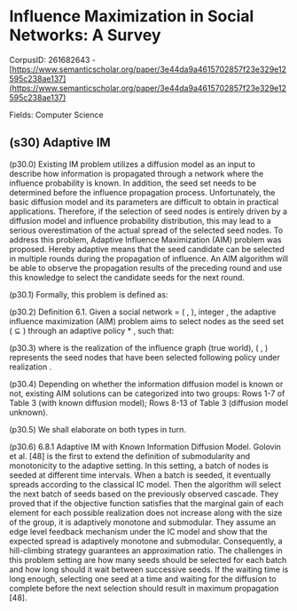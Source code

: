 # Influence Maximization in Social Networks: A Survey

CorpusID: 261682643 - [https://www.semanticscholar.org/paper/3e44da9a4615702857f23e329e12595c238ae137](https://www.semanticscholar.org/paper/3e44da9a4615702857f23e329e12595c238ae137)

Fields: Computer Science

## (s30) Adaptive IM
(p30.0) Existing IM problem utilizes a diffusion model as an input to describe how information is propagated through a network where the influence probability is known. In addition, the seed set needs to be determined before the influence propagation process. Unfortunately, the basic diffusion model and its parameters are difficult to obtain in practical applications. Therefore, if the selection of seed nodes is entirely driven by a diffusion model and influence probability distribution, this may lead to a serious overestimation of the actual spread of the selected seed nodes. To address this problem, Adaptive Influence Maximization (AIM) problem was proposed. Hereby adaptive means that the seed candidate can be selected in multiple rounds during the propagation of influence. An AIM algorithm will be able to observe the propagation results of the preceding round and use this knowledge to select the candidate seeds for the next round.

(p30.1) Formally, this problem is defined as:

(p30.2) Definition 6.1. Given a social network = ( , ), integer , the adaptive influence maximization (AIM) problem aims to select nodes as the seed set ( ⊆ ) through an adaptive policy * , such that:

(p30.3) where is the realization of the influence graph (true world), ( , ) represents the seed nodes that have been selected following policy under realization .

(p30.4) Depending on whether the information diffusion model is known or not, existing AIM solutions can be categorized into two groups: Rows 1-7 of Table 3 (with known diffusion model); Rows 8-13 of Table 3 (diffusion model unknown).

(p30.5) We shall elaborate on both types in turn.

(p30.6) 6.8.1 Adaptive IM with Known Information Diffusion Model. Golovin et al. [48] is the first to extend the definition of submodularity and monotonicity to the adaptive setting. In this setting, a batch of nodes is seeded at different time intervals. When a batch is seeded, it eventually spreads according to the classical IC model. Then the algorithm will select the next batch of seeds based on the previously observed cascade. They proved that if the objective function satisfies that the marginal gain of each element for each possible realization does not increase along with the size of the group, it is adaptively monotone and submodular. They assume an edge level feedback mechanism under the IC model and show that the expected spread is adaptively monotone and submodular. Consequently, a hill-climbing strategy guarantees an approximation ratio. The challenges in this problem setting are how many seeds should be selected for each batch and how long should it wait between successive seeds. If the waiting time is long enough, selecting one seed at a time and waiting for the diffusion to complete before the next selection should result in maximum propagation [48].
